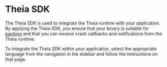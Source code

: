 # Theia SDK

The Theia SDK is used to integrate the Theia runtime with your application. By applying the Theia SDK, you ensure that your binary is suitable for [packing](./packer.md) and that you can receive crash callbacks and notifications from the Theia runtime.

To integrate the Theia SDK within your application, select the appropriate language from the navigation in the sidebar and follow the instructions on that page.
